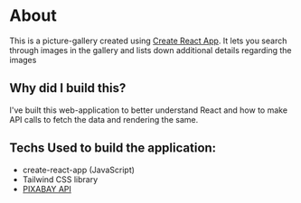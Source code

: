 # About

This is a picture-gallery created using [Create React App](https://reactjs.org/docs/create-a-new-react-app.html). It lets you search through images in the gallery and lists down additional details regarding the images

## Why did I build this?

I've built this web-application to better understand React and how to make API calls to fetch the data and rendering the same.

## Techs Used to build the application:

- create-react-app (JavaScript)
- Tailwind CSS library
- [PIXABAY API](https://pixabay.com/)
